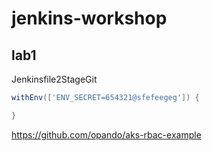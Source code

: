 # jenkins-workshop


## lab1

Jenkinsfile2StageGit
```groovy
withEnv(['ENV_SECRET=654321@sfefeegeg']) {

}
```

https://github.com/opando/aks-rbac-example
